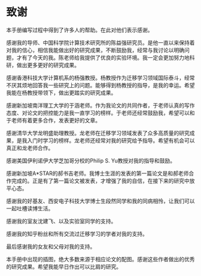 # 致谢

本手册编写过程中得到了许多人的帮助。在此对他们表示感谢。

感谢我的导师、中国科学院计算技术研究所的陈益强研究员。是他一直以来保持着对我的信心，相信我能做出好的研究成果，不断鼓励我，经常与我讨论以明确问题，才有了今天的我。陈老师给我提供了优良的实验环境。我一定会更加努力地科研，做出更多更好的研究成果。

感谢香港科技大学计算机系的杨强教授。杨教授作为迁移学习领域国际泰斗，经常不厌其烦地回答我一些研究上的问题。能够得到杨教授的指导，是我的幸运。希望我能在杨教授带领下，做出更踏实的研究成果。

感谢新加坡南洋理工大学的于涵老师。作为我论文的共同作者，于老师认真的写作态度、对论文的把控能力是我一直学习的榜样。于老师还经常鼓励我，希望可以和于老师有着更多合作，发表更好的文章。

感谢清华大学龙明盛助理教授。龙老师在迁移学习领域发表了众多高质量的研究成果，是我入门时学习的榜样。龙老师还经常对我的研究给予指导。希望有机会可以真正和龙老师合作。

感谢美国伊利诺伊大学芝加哥分校的Philip S. Yu教授对我的指导和鼓励。

感谢新加坡A\*STAR的郝书吉老师。我博士生涯的发表的第一篇论文是和郝老师合作完成的。正是有了第一篇论文被发表，才增强了我的自信，在接下来的研究中放平心态。

感谢我的好基友、西安电子科技大学博士生段然同学和我的同病相怜，让我们可以一起吐槽读博生活。

感谢我的室友沈建飞、以及实验室同学的支持。

感谢我的知乎粉丝和所有交流过迁移学习的学者对我的支持。

最后感谢我的女友和父母对我的支持。

本手册中出现的插图，绝大多数来源于相应论文的配图。感谢这些作者做出的优秀的研究成果。希望我能早日作出可以比肩的研究。

